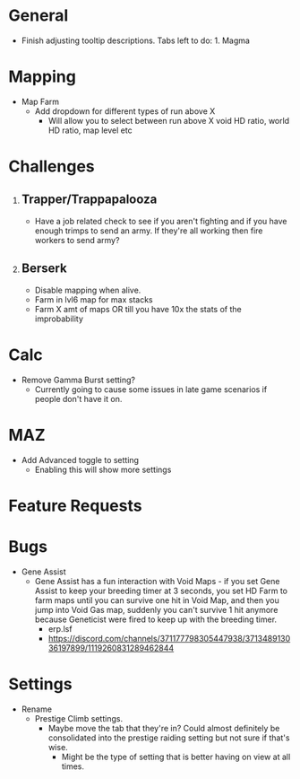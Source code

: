 # General
   - Finish adjusting tooltip descriptions. Tabs left to do:
	1. Magma

# Mapping
   - Map Farm
     - Add dropdown for different types of run above X
       - Will allow you to select between run above X void HD ratio, world HD ratio, map level etc

# Challenges
1. ## Trapper/Trappapalooza
   - Have a job related check to see if you aren't fighting and if you have enough trimps to send an army. If they're all working then fire workers to send army?

2. ## Berserk
   - Disable mapping when alive.
   - Farm in lvl6 map for max stacks
   - Farm X amt of maps OR till you have 10x the stats of the improbability

# Calc
   - Remove Gamma Burst setting?
     - Currently going to cause some issues in late game scenarios if people don't have it on. 

# MAZ
   - Add Advanced toggle to setting
     - Enabling this will show more settings

# Feature Requests

# Bugs

   - Gene Assist
     - Gene Assist has a fun interaction with Void Maps - if you set Gene Assist to keep your breeding timer at 3 seconds, you set HD Farm to farm maps until you can survive one hit in Void Map, and then you jump into Void Gas map, suddenly you can't survive 1 hit anymore because Geneticist were fired to keep up with the breeding timer.
       - erp.lsf
       - https://discord.com/channels/371177798305447938/371348913036197899/1119260831289462844

# Settings
   - Rename
     - Prestige Climb settings. 
       - Maybe move the tab that they're in? Could almost definitely be consolidated into the prestige raiding setting but not sure if that's wise. 
         - Might be the type of setting that is better having on view at all times.